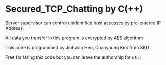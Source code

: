 # Secured_TCP_Chatting by C(++)
Server supervisor can control unidentified host accesses by pre-entered IP Address

All data you transfer in this program is encrypted by AES algorithm

This code is programmed by Jinhwan Heo, Chanyoung Kim from SKU

Free for Using this code but you can leave the authorship for us :)
